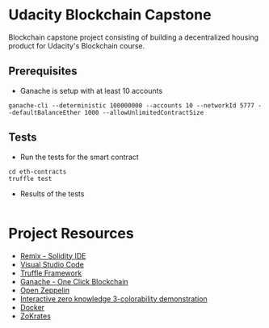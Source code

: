 # Udacity Blockchain Capstone

Blockchain capstone project consisting of building a decentralized housing product for Udacity's Blockchain course.

## Prerequisites

- Ganache is setup with at least 10 accounts

```
ganache-cli --deterministic 100000000 --accounts 10 --networkId 5777 --defaultBalanceEther 1000 --allowUnlimitedContractSize
```

## Tests

- Run the tests for the smart contract

```
cd eth-contracts
truffle test
```

- Results of the tests

```
```

# Project Resources

* [Remix - Solidity IDE](https://remix.ethereum.org/)
* [Visual Studio Code](https://code.visualstudio.com/)
* [Truffle Framework](https://truffleframework.com/)
* [Ganache - One Click Blockchain](https://truffleframework.com/ganache)
* [Open Zeppelin ](https://openzeppelin.org/)
* [Interactive zero knowledge 3-colorability demonstration](http://web.mit.edu/~ezyang/Public/graph/svg.html)
* [Docker](https://docs.docker.com/install/)
* [ZoKrates](https://github.com/Zokrates/ZoKrates)
